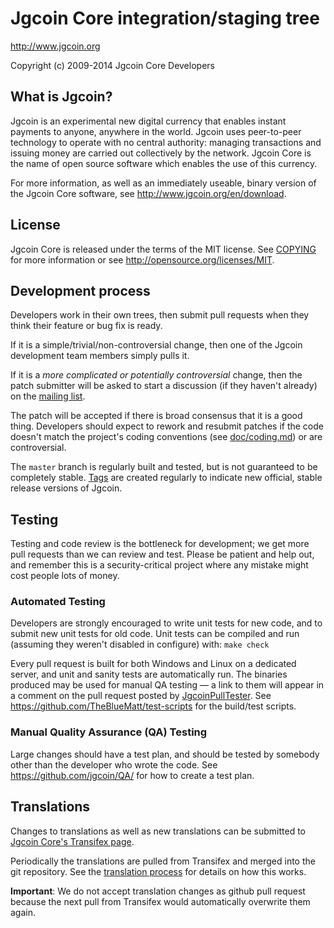 Jgcoin Core integration/staging tree
=====================================

http://www.jgcoin.org

Copyright (c) 2009-2014 Jgcoin Core Developers

What is Jgcoin?
----------------

Jgcoin is an experimental new digital currency that enables instant payments to
anyone, anywhere in the world. Jgcoin uses peer-to-peer technology to operate
with no central authority: managing transactions and issuing money are carried
out collectively by the network. Jgcoin Core is the name of open source
software which enables the use of this currency.

For more information, as well as an immediately useable, binary version of
the Jgcoin Core software, see http://www.jgcoin.org/en/download.

License
-------

Jgcoin Core is released under the terms of the MIT license. See [COPYING](COPYING) for more
information or see http://opensource.org/licenses/MIT.

Development process
-------------------

Developers work in their own trees, then submit pull requests when they think
their feature or bug fix is ready.

If it is a simple/trivial/non-controversial change, then one of the Jgcoin
development team members simply pulls it.

If it is a *more complicated or potentially controversial* change, then the patch
submitter will be asked to start a discussion (if they haven't already) on the
[mailing list](http://sourceforge.net/mailarchive/forum.php?forum_name=jgcoin-development).

The patch will be accepted if there is broad consensus that it is a good thing.
Developers should expect to rework and resubmit patches if the code doesn't
match the project's coding conventions (see [doc/coding.md](doc/coding.md)) or are
controversial.

The `master` branch is regularly built and tested, but is not guaranteed to be
completely stable. [Tags](https://github.com/jgcoin/jgcoin/tags) are created
regularly to indicate new official, stable release versions of Jgcoin.

Testing
-------

Testing and code review is the bottleneck for development; we get more pull
requests than we can review and test. Please be patient and help out, and
remember this is a security-critical project where any mistake might cost people
lots of money.

### Automated Testing

Developers are strongly encouraged to write unit tests for new code, and to
submit new unit tests for old code. Unit tests can be compiled and run (assuming they weren't disabled in configure) with: `make check`

Every pull request is built for both Windows and Linux on a dedicated server,
and unit and sanity tests are automatically run. The binaries produced may be
used for manual QA testing — a link to them will appear in a comment on the
pull request posted by [JgcoinPullTester](https://github.com/JgcoinPullTester). See https://github.com/TheBlueMatt/test-scripts
for the build/test scripts.

### Manual Quality Assurance (QA) Testing

Large changes should have a test plan, and should be tested by somebody other
than the developer who wrote the code.
See https://github.com/jgcoin/QA/ for how to create a test plan.

Translations
------------

Changes to translations as well as new translations can be submitted to
[Jgcoin Core's Transifex page](https://www.transifex.com/projects/p/jgcoin/).

Periodically the translations are pulled from Transifex and merged into the git repository. See the
[translation process](doc/translation_process.md) for details on how this works.

**Important**: We do not accept translation changes as github pull request because the next
pull from Transifex would automatically overwrite them again.
